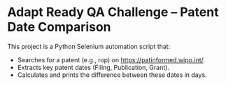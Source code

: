 # Adapt Ready QA Challenge – Patent Date Comparison
This project is a Python Selenium automation script that:
- Searches for a patent (e.g., rop) on https://patinformed.wipo.int/.
- Extracts key patent dates (Filing, Publication, Grant).
- Calculates and prints the difference between these dates in days.


